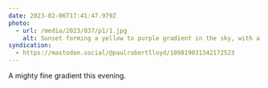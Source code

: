 ```yaml
---
date: 2023-02-06T17:41:47.979Z
photo:
  - url: /media/2023/037/p1/1.jpg
    alt: Sunset forming a yellow to purple gradient in the sky, with a silhouetted palm tree in the foreground.
syndication:
  - https://mastodon.social/@paulrobertlloyd/109819031342172523
---
```


A mighty fine gradient this evening.
